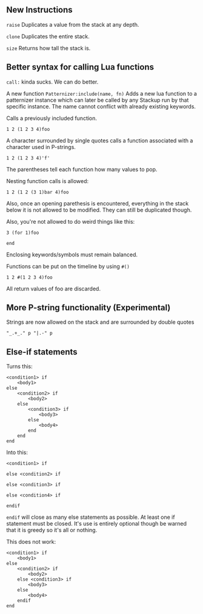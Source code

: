 ## New Instructions

`raise`
Duplicates a value from the stack at any depth.

`clone`
Duplicates the entire stack.

`size`
Returns how tall the stack is.

## Better syntax for calling Lua functions

`call:` kinda sucks. We can do better.

A new function `Patternizer:include(name, fn)`
Adds a new lua function to a patternizer instance which can later be called by any Stackup run by that specific instance. The name cannot conflict with already
existing keywords.

Calls a previously included function.
```
1 2 (1 2 3 4)foo
```

A character surrounded by single quotes calls a function associated with a character used in P-strings.
```
1 2 (1 2 3 4)'f'
```

The parentheses tell each function how many values to pop.

Nesting function calls is allowed:
```
1 2 (1 2 (3 1)bar 4)foo
```
Also, once an opening parethesis is encountered, everything in the stack below it is not allowed to be modified. They can still be duplicated though.

Also, you're not allowed to do weird things like this:
```
3 (for 1)foo

end
```
Enclosing keywords/symbols must remain balanced.

Functions can be put on the timeline by using `#()`
```
1 2 #(1 2 3 4)foo
```
All return values of foo are discarded.

## More P-string functionality (Experimental)

Strings are now allowed on the stack and are surrounded by double quotes
```
"_.+_." p "|.-" p
```

## Else-if statements

Turns this:
```
<condition1> if
    <body1>
else
    <condition2> if
        <body2>
    else
        <condition3> if
            <body3>
        else
            <body4>
        end
    end
end
```

Into this:
```
<condition1> if

else <condition2> if

else <condition3> if

else <condition4> if

endif
```

`endif` will close as many else statements as possible. At least one if statement must be closed.
It's use is entirely optional though be warned that it is greedy so it's all or nothing.

This does not work:
```
<condition1> if
    <body1>
else
    <condition2> if
        <body2>
    else <condition3> if
        <body3>
    else
        <body4>
    endif
end
```
